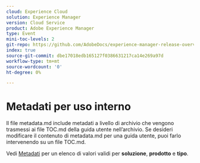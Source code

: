 ```yaml
---
cloud: Experience Cloud
solution: Experience Manager
version: Cloud Service
product: Adobe Experience Manager
type: Event
mini-toc-levels: 2
git-repo: https://github.com/AdobeDocs/experience-manager-release-overview-events.it-IT
index: true
source-git-commit: dbe17018edb165127f0386631217ca14e269a97d
workflow-type: tm+mt
source-wordcount: '0'
ht-degree: 0%

---
```



# Metadati per uso interno

Il file metadata.md include metadati a livello di archivio che vengono trasmessi ai file TOC.md della guida utente nell’archivio. Se desideri modificare il contenuto di metadata.md per una guida utente, puoi farlo intervenendo su un file TOC.md.

Vedi [Metadati](https://experienceleague.adobe.com/docs/authoring-guide-exl/using/editing/user-guide-setup/metadata.html?lang=it) per un elenco di valori validi per **soluzione**, **prodotto** e **tipo**.
